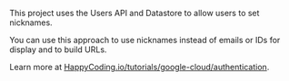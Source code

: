 This project uses the Users API and Datastore to allow users to set nicknames.

You can use this approach to use nicknames instead of emails or IDs for display and to build URLs.

Learn more at [HappyCoding.io/tutorials/google-cloud/authentication](https://happycoding.io/tutorials/google-cloud/authentication).